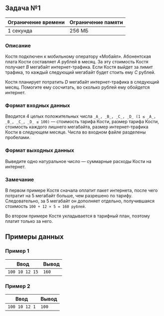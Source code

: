 ## Задача №1

| Ограничение времени | Ограничение памяти |
| ------------------- | ------------------ |
| 1 секунда           | 256 МБ             |

### Описание

Костя подключен к мобильному оператору «Мобайл». Абонентская плата Кости составляет _A_ рублей в месяц. За эту стоимость Костя получает _B_ мегабайт интернет-трафика. Если Костя выйдет за лимит трафика, то каждый следующий мегабайт будет стоить ему _C_ рублей.

Костя планирует потратить _D_ мегабайт интернет-трафика в следующий месяц. Помогите ему сосчитать, во сколько рублей ему обойдется интернет.

### Формат входных данных

Вводится 4 целых положительных числа `_A_, _B_, _C_, _D_ (1 ≤ _A_, _B_, _C_, _D_ ≤ 100)` — стоимость тарифа Кости, размер тарифа Кости, стоимость каждого лишнего мегабайта, размер интернет-трафика Кости в следующем месяце. Числа во входном файле разделены пробелами.

### Формат выходных данных

Выведите одно натуральное число — суммарные расходы Кости на интернет.

### Замечание

В первом примере Костя сначала оплатит пакет интернета, после чего потратит на 5 мегабайт больше, чем разрешено по тарифу. Следовательно, за 5 мегабайт он дополняет отдельно, получившаяся стоимость `100 + 12 × 5 = 160 рублей`.

Во втором примере Костя укладывается в тарифный план, поэтому платит только за него.

## Примеры данных

### Пример 1

| Ввод           | Вывод |
| -------------- | ----- |
| `100 10 12 15` | `160` |

### Пример 2

| Ввод          | Вывод |
| ------------- | ----- |
| `100 10 12 1` | `100` |
